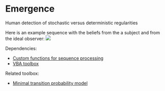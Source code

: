 # Emergence
Human detection of stochastic versus deterministic regularities

Here is an example sequence with the beliefs from the a subject and from the ideal observer:
![](https://user-images.githubusercontent.com/5986212/38567248-fbe65660-3ce5-11e8-957e-0116b8eafc00.gif)

Dependencies:
* [Custom functions for sequence processing](https://github.com/maheump/matlab/tree/master/sequences)
* [VBA toolbox](http://mbb-team.github.io/VBA-toolbox/)


Related toolbox:
* [Minimal transition probability model](https://github.com/florentmeyniel/MinimalTransitionProbsModel)
